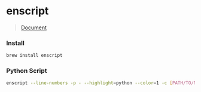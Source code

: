 # enscript

> [Document](https://www.ibm.com/docs/en/aix/7.1?topic=e-enscript-command)

### Install

```bash
brew install enscript
```

### Python Script

```bash
enscript --line-numbers -p - --highlight=python --color=1 -c [PATH/TO/NAME].py | ps2pdf - [NAME].pdf
```

